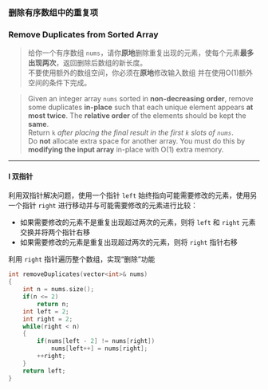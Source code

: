 ### 删除有序数组中的重复项
### Remove Duplicates from Sorted Array

> 给你一个有序数组 `nums`，请你**原地**删除重复出现的元素，使每个元素**最多出现两次**，返回删除后数组的新长度。  
> 不要使用额外的数组空间，你必须在**原地**修改输入数组 并在使用O(1)额外空间的条件下完成。  

> Given an integer array `nums` sorted in **non-decreasing order**, remove some duplicates **in-place** such that each unique element appears **at most twice**. The **relative order** of the elements should be kept the **same**.  
> Return `k` *after placing the final result in the first `k` slots of `nums`*.  
> Do **not** allocate extra space for another array. You must do this by **modifying the input array** in-place with O(1) extra memory.  

----------

#### I 双指针

利用双指针解决问题，使用一个指针 `left` 始终指向可能需要修改的元素，使用另一个指针 `right` 进行移动并与可能需要修改的元素进行比较：  
- 如果需要修改的元素不是重复出现超过两次的元素，则将 `left` 和 `right` 元素交换并将两个指针右移  
- 如果需要修改的元素是重复出现超过两次的元素，则将 `right` 指针右移  

利用 `right` 指针遍历整个数组，实现“删除”功能  

```cpp
int removeDuplicates(vector<int>& nums) 
{
    int n = nums.size();
    if(n <= 2)
        return n;
    int left = 2;
    int right = 2;
    while(right < n)
    {
        if(nums[left - 2] != nums[right])
            nums[left++] = nums[right];
        ++right;
    }
    return left;
}
```

